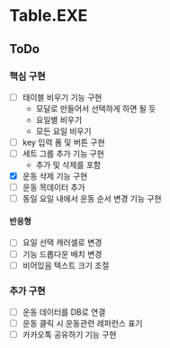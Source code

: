# Table.EXE

## ToDo

### 핵심 구현

- [ ] 태이블 비우기 기능 구현
  - 모달로 만들어서 선택하게 하면 될 듯
  - 요일별 비우기
  - 모든 요일 비우기
- [ ] key 입력 폼 및 버튼 구현
- [ ] 세트 그룹 추가 기능 구현
  - 추가 및 삭제를 포함
- [x] 운동 삭제 기능 구현
- [ ] 운동 목데이터 추가
- [ ] 동일 요일 내에서 운동 순서 변경 기능 구현

#### 반응형

- [ ] 요일 선택 캐러셀로 변경
- [ ] 기능 드롭다운 배치 변경
- [ ] 비어있음 텍스트 크기 조절

### 추가 구현

- [ ] 운동 데이터를 DB로 연결
- [ ] 운동 클릭 시 운동관련 레퍼런스 표기
- [ ] 카카오톡 공유하기 기능 구현

